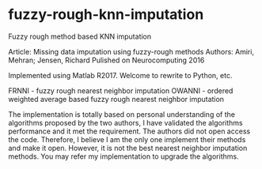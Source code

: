 # fuzzy-rough-knn-imputation
Fuzzy rough method based KNN imputation 

Article: Missing data imputation using fuzzy-rough methods
Authors: Amiri, Mehran; Jensen, Richard
Pulished on Neurocomputing 2016

Implemented using Matlab R2017. Welcome to rewrite to Python, etc.

FRNNI - fuzzy rough nearest neighbor imputation
OWANNI - ordered weighted average based fuzzy rough nearest neighbor imputation

The implementation is totally based on personal understanding of the algorithms proposed by the two authors, I have validated the algorithms performance and it met the requirement. The authors did not open access the code. Therefore, I believe I am the only one implement their methods and make it open. However, it is not the best nearest neighbor imputation methods. You may refer my implementation to upgrade the algorithms.
